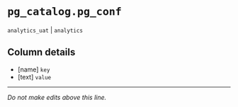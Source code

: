 # `pg_catalog.pg_conf`
`analytics_uat` | `analytics`

## Column details
* [name]      `key`
* [text]      `value`

-------------------------------------------------------------------------------
*Do not make edits above this line.*
